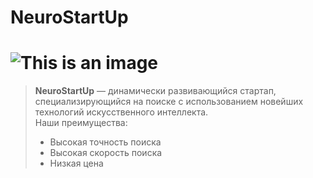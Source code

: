 # NeuroStartUp
# ![This is an image](https://netology-code.github.io/git-homeworks/introduction/assets/logo.png)
>**NeuroStartUp** — динамически развивающийся стартап, специализирующийся на поиске с использованием 
> новейших технологий искусственного интеллекта.\
> Наши преимущества:
>- Высокая точность поиска
>- Высокая скорость поиска
>- Низкая цена